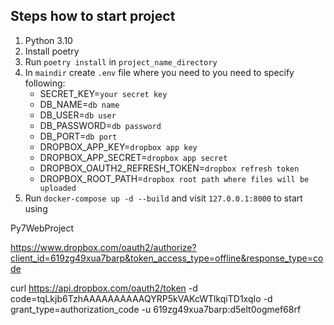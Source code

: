 ## Steps how to start project

1. Python 3.10
2. Install poetry
3. Run `poetry install` in `project_name_directory`
4. In `maindir` create `.env` file where you need to you need to specify following:
    * SECRET_KEY=`your secret key`
    * DB_NAME=`db name`
    * DB_USER=`db user`
    * DB_PASSWORD=`db password`
    * DB_PORT=`db port`
    * DROPBOX_APP_KEY=`dropbox app key`
    * DROPBOX_APP_SECRET=`dropbox app secret`
    * DROPBOX_OAUTH2_REFRESH_TOKEN=`dropbox refresh token`
    * DROPBOX_ROOT_PATH=`dropbox root path where files will be uploaded`
5. Run `docker-compose up -d --build` and visit `127.0.0.1:8000` to start using

Py7WebProject

https://www.dropbox.com/oauth2/authorize?client_id=619zg49xua7barp&token_access_type=offline&response_type=code

curl https://api.dropbox.com/oauth2/token -d code=tqLkjb6TzhAAAAAAAAAAQYRP5kVAKcWTlkqiTD1xqIo -d
grant_type=authorization_code -u 619zg49xua7barp:d5elt0ogmef68rf
